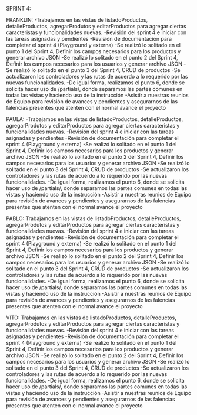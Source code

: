 SPRINT 4:

FRANKLIN:
-Trabajamos en las vistas de listadoProductos, detalleProductos, agregarProdutos y editarProductos para agregar ciertas caracteristas y funcionalidades nuevas.
-Revisión del sprint 4 e iniciar con las tareas asignadas y pendientes
-Revisión de documentación para completar el sprint 4 (Playground y externa)
-Se realizó lo solitado en el punto 1 del Sprint 4, Definir los campos necesarios para los productos y generar archivo JSON
-Se realizó lo solitado en el punto 2 del Sprint 4, Definir los campos necesarios para los usuarios y generar archivo JSON
-Se realizó lo solitado en el punto 3 del Sprint 4, CRUD de productos
-Se actualizaron los controladores y las rutas de acuerdo a lo requerido por las nuevas funcionalidades.
-De igual forma, realizamos el punto 6, donde se solicita hacer uso de /partials/, donde separamos las partes comunes en todas las vistas y haciendo uso de la instrucción <inlude>
-Asistir a nuestras reunios de Equipo para revisión de avances y pendientes y asegurarnos de las falencias presentes que atenten con el normal avance el proyecto

PAULA:
-Trabajamos en las vistas de listadoProductos, detalleProductos, agregarProdutos y editarProductos para agregar ciertas caracteristas y funcionalidades nuevas.
-Revisión del sprint 4 e iniciar con las tareas asignadas y pendientes
-Revisión de documentación para completar el sprint 4 (Playground y externa)
-Se realizó lo solitado en el punto 1 del Sprint 4, Definir los campos necesarios para los productos y generar archivo JSON
-Se realizó lo solitado en el punto 2 del Sprint 4, Definir los campos necesarios para los usuarios y generar archivo JSON
-Se realizó lo solitado en el punto 3 del Sprint 4, CRUD de productos
-Se actualizaron los controladores y las rutas de acuerdo a lo requerido por las nuevas funcionalidades.
-De igual forma, realizamos el punto 6, donde se solicita hacer uso de /partials/, donde separamos las partes comunes en todas las vistas y haciendo uso de la instrucción <inlude>
-Asistir a nuestras reunios de Equipo para revisión de avances y pendientes y asegurarnos de las falencias presentes que atenten con el normal avance el proyecto

PABLO:
Trabajamos en las vistas de listadoProductos, detalleProductos, agregarProdutos y editarProductos para agregar ciertas caracteristas y funcionalidades nuevas.
-Revisión del sprint 4 e iniciar con las tareas asignadas y pendientes
-Revisión de documentación para completar el sprint 4 (Playground y externa)
-Se realizó lo solitado en el punto 1 del Sprint 4, Definir los campos necesarios para los productos y generar archivo JSON
-Se realizó lo solitado en el punto 2 del Sprint 4, Definir los campos necesarios para los usuarios y generar archivo JSON
-Se realizó lo solitado en el punto 3 del Sprint 4, CRUD de productos
-Se actualizaron los controladores y las rutas de acuerdo a lo requerido por las nuevas funcionalidades.
-De igual forma, realizamos el punto 6, donde se solicita hacer uso de /partials/, donde separamos las partes comunes en todas las vistas y haciendo uso de la instrucción <inlude>
-Asistir a nuestras reunios de Equipo para revisión de avances y pendientes y asegurarnos de las falencias presentes que atenten con el normal avance el proyecto

VITO:
Trabajamos en las vistas de listadoProductos, detalleProductos, agregarProdutos y editarProductos para agregar ciertas caracteristas y funcionalidades nuevas.
-Revisión del sprint 4 e iniciar con las tareas asignadas y pendientes
-Revisión de documentación para completar el sprint 4 (Playground y externa)
-Se realizó lo solitado en el punto 1 del Sprint 4, Definir los campos necesarios para los productos y generar archivo JSON
-Se realizó lo solitado en el punto 2 del Sprint 4, Definir los campos necesarios para los usuarios y generar archivo JSON
-Se realizó lo solitado en el punto 3 del Sprint 4, CRUD de productos
-Se actualizaron los controladores y las rutas de acuerdo a lo requerido por las nuevas funcionalidades.
-De igual forma, realizamos el punto 6, donde se solicita hacer uso de /partials/, donde separamos las partes comunes en todas las vistas y haciendo uso de la instrucción <inlude>
-Asistir a nuestras reunios de Equipo para revisión de avances y pendientes y asegurarnos de las falencias presentes que atenten con el normal avance el proyecto
